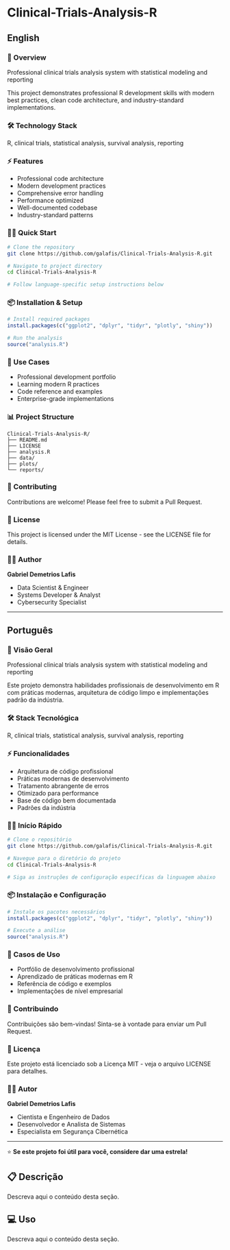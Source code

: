 # Clinical-Trials-Analysis-R

## English

### 🚀 Overview
Professional clinical trials analysis system with statistical modeling and reporting

This project demonstrates professional R development skills with modern best practices, clean code architecture, and industry-standard implementations.

### 🛠️ Technology Stack
R, clinical trials, statistical analysis, survival analysis, reporting

### ⚡ Features
- Professional code architecture
- Modern development practices
- Comprehensive error handling
- Performance optimized
- Well-documented codebase
- Industry-standard patterns

### 🏃‍♂️ Quick Start

```bash
# Clone the repository
git clone https://github.com/galafis/Clinical-Trials-Analysis-R.git

# Navigate to project directory
cd Clinical-Trials-Analysis-R

# Follow language-specific setup instructions below
```

### 📦 Installation & Setup

```r
# Install required packages
install.packages(c("ggplot2", "dplyr", "tidyr", "plotly", "shiny"))

# Run the analysis
source("analysis.R")
```

### 🎯 Use Cases
- Professional development portfolio
- Learning modern R practices
- Code reference and examples
- Enterprise-grade implementations

### 📊 Project Structure
```
Clinical-Trials-Analysis-R/
├── README.md
├── LICENSE
├── analysis.R
├── data/
├── plots/
└── reports/
```

### 🤝 Contributing
Contributions are welcome! Please feel free to submit a Pull Request.

### 📄 License
This project is licensed under the MIT License - see the LICENSE file for details.

### 👨‍💻 Author
**Gabriel Demetrios Lafis**
- Data Scientist & Engineer
- Systems Developer & Analyst
- Cybersecurity Specialist

---

## Português

### 🚀 Visão Geral
Professional clinical trials analysis system with statistical modeling and reporting

Este projeto demonstra habilidades profissionais de desenvolvimento em R com práticas modernas, arquitetura de código limpo e implementações padrão da indústria.

### 🛠️ Stack Tecnológica
R, clinical trials, statistical analysis, survival analysis, reporting

### ⚡ Funcionalidades
- Arquitetura de código profissional
- Práticas modernas de desenvolvimento
- Tratamento abrangente de erros
- Otimizado para performance
- Base de código bem documentada
- Padrões da indústria

### 🏃‍♂️ Início Rápido

```bash
# Clone o repositório
git clone https://github.com/galafis/Clinical-Trials-Analysis-R.git

# Navegue para o diretório do projeto
cd Clinical-Trials-Analysis-R

# Siga as instruções de configuração específicas da linguagem abaixo
```

### 📦 Instalação e Configuração

```r
# Instale os pacotes necessários
install.packages(c("ggplot2", "dplyr", "tidyr", "plotly", "shiny"))

# Execute a análise
source("analysis.R")
```

### 🎯 Casos de Uso
- Portfólio de desenvolvimento profissional
- Aprendizado de práticas modernas em R
- Referência de código e exemplos
- Implementações de nível empresarial

### 🤝 Contribuindo
Contribuições são bem-vindas! Sinta-se à vontade para enviar um Pull Request.

### 📄 Licença
Este projeto está licenciado sob a Licença MIT - veja o arquivo LICENSE para detalhes.

### 👨‍💻 Autor
**Gabriel Demetrios Lafis**
- Cientista e Engenheiro de Dados
- Desenvolvedor e Analista de Sistemas
- Especialista em Segurança Cibernética

---

⭐ **Se este projeto foi útil para você, considere dar uma estrela!**


## 📋 Descrição

Descreva aqui o conteúdo desta seção.


## 💻 Uso

Descreva aqui o conteúdo desta seção.
